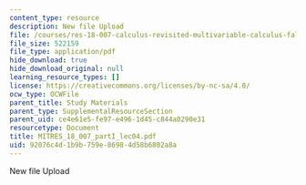 ```yaml
---
content_type: resource
description: New file Upload
file: /courses/res-18-007-calculus-revisited-multivariable-calculus-fall-2011/92076c4d1b9b759e86984d58b6802a8a_MITRES_18_007_partI_lec04.pdf
file_size: 522159
file_type: application/pdf
hide_download: true
hide_download_original: null
learning_resource_types: []
license: https://creativecommons.org/licenses/by-nc-sa/4.0/
ocw_type: OCWFile
parent_title: Study Materials
parent_type: SupplementalResourceSection
parent_uid: ce4e61e5-fe97-e496-1d45-c844a0290e31
resourcetype: Document
title: MITRES_18_007_partI_lec04.pdf
uid: 92076c4d-1b9b-759e-8698-4d58b6802a8a
---
```

New file Upload